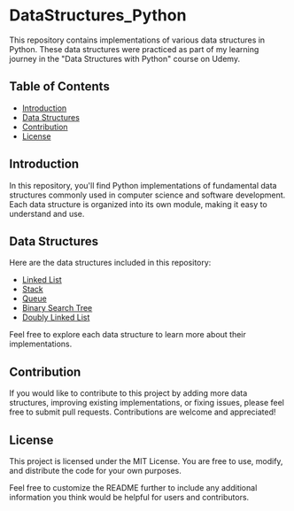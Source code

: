 # DataStructures_Python

This repository contains implementations of various data structures in Python. These data structures were practiced as part of my learning journey in the "Data Structures with Python" course on Udemy.

## Table of Contents

- [Introduction](#introduction)
- [Data Structures](#data-structures)
- [Contribution](#contribution)
- [License](#License)

## Introduction

In this repository, you'll find Python implementations of fundamental data structures commonly used in computer science and software development. Each data structure is organized into its own module, making it easy to understand and use.

## Data Structures

Here are the data structures included in this repository:

- [Linked List](https://github.com/Chethan-Mns/DataStructures_Python/tree/main/Linked%20List)
- [Stack](https://github.com/Chethan-Mns/DataStructures_Python/tree/main/Stack)
- [Queue](https://github.com/Chethan-Mns/DataStructures_Python/tree/main/Queue)
- [Binary Search Tree](https://github.com/Chethan-Mns/DataStructures_Python/tree/main/BST)
- [Doubly Linked List](https://github.com/Chethan-Mns/DataStructures_Python/tree/main/Doubly%20Linked%20List)

Feel free to explore each data structure to learn more about their implementations.

## Contribution

If you would like to contribute to this project by adding more data structures, improving existing implementations, or fixing issues, please feel free to submit pull requests. Contributions are welcome and 
appreciated!

## License
This project is licensed under the MIT License. You are free to use, modify, and distribute the code for your own purposes.

Feel free to customize the README further to include any additional information you think would be helpful for users and contributors.



